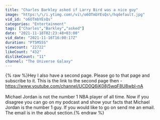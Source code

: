```yaml
---
title: "Charles Barkley asked if Larry Bird was a nice guy"
image: "https:\/\/i.ytimg.com\/vi\/o6OTmbYEsQs\/hqdefault.jpg"
vid_id: "o6OTmbYEsQs"
categories: "Entertainment"
tags: ["Charles","Barkley","asked"]
date: "2021-11-18T02:23:48+03:00"
vid_date: "2021-11-16T16:00:17Z"
duration: "PT5M55S"
viewcount: "22722"
likeCount: "432"
dislikeCount: "11"
channel: "The Universe Galaxy"
---
```

{% raw %}Hey I also have a second page. Please go to that page and subscribe to it. This is the link to the second page then - <a rel="nofollow" target="blank" href="https://www.youtube.com/channel/UCD0Q6iK08j5wqF8U8wbl-nA">https://www.youtube.com/channel/UCD0Q6iK08j5wqF8U8wbl-nA</a><br /><br />Michael Jordan is not the number 1 NBA player of all time. Now if you disagree you can go on my podcast and show your facts that Michael Jordan is the number 1 guy. If you would like to go on send me an email. The email is in the about section.{% endraw %}
